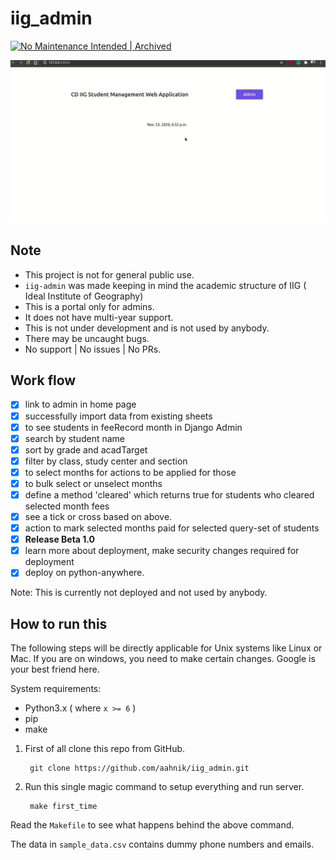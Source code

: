 # iig_admin

[![No Maintenance Intended | Archived](https://unmaintained.tech/badge.svg)](https://gitHub.com/aahnik/iig_admin/graphs/commit-activity)

![demo](images/iig-admin-sample.gif)

## Note

- This project is not for general public use.
- `iig-admin` was made keeping in mind the academic structure of IIG ( Ideal Institute of Geography)
- This is a portal only for admins.
- It does not have multi-year support.
- This is not under development and is not used by anybody.
- There may be uncaught bugs.
- No support | No issues | No PRs.

## Work flow

- [x] link to admin in home page
- [x] successfully import data from existing sheets
- [x] to see students in feeRecord month in Django Admin
- [x] search by student name
- [x] sort by grade and acadTarget
- [x] filter by class, study center and section
- [x] to select months for actions to be applied for those
- [x] to bulk select or unselect months
- [x] define a method 'cleared' which returns true for students who cleared selected month fees
- [x] see a tick or cross based on above.
- [x] action to mark selected months paid for selected query-set of students
- [x] **Release Beta 1.0**
- [x] learn more about deployment, make security changes required for deployment
- [x] deploy on python-anywhere.

Note: This is currently not deployed and not used by anybody.

## How to run this

The following steps will be directly applicable for Unix systems like Linux or Mac.
If you are on windows, you need to make certain changes. Google is your best friend here.

System requirements:

- Python3.x ( where `x >= 6` )
- pip
- make

1. First of all clone this repo from GitHub.

        git clone https://github.com/aahnik/iig_admin.git

2. Run this single magic command to setup everything and run server.

        make first_time

Read the `Makefile` to see what happens behind the above command.

The data in `sample_data.csv` contains dummy phone numbers and emails.
